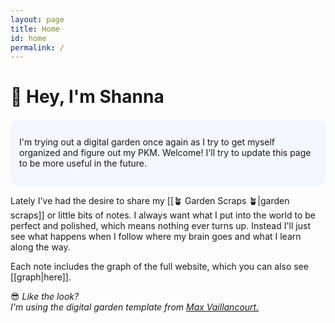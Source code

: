 ```yaml
---
layout: page
title: Home
id: home
permalink: /
---
```


# 👋 Hey, I'm Shanna

<p style="padding: 2em 1em; background: #f5f7ff; border-radius: 12px;">
I'm trying out a digital garden once again as I try to get myself organized and figure out my PKM. Welcome! I'll try to update this page to be more useful in the future. 
</p>

Lately I've had the desire to share my [[🪴 Garden Scraps 🪴|garden scraps]] or little bits of notes. I always want what I put into the world to be perfect and polished, which means nothing ever turns up. Instead I'll just see what happens when I follow where my brain goes and what I learn along the way.
<br>

Each note includes the graph of the full website, which you can also see [[graph|here]].
<br>

😎 *Like the look? <br> I'm using the digital garden template from [Max Vaillancourt.](https://github.com/maximevaillancourt/digital-garden-jekyll-template)*


<style>
  .wrapper {
    max-width: 46em;
  }
</style>
